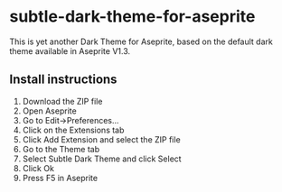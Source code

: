 # subtle-dark-theme-for-aseprite
This is yet another Dark Theme for Aseprite, based on the default dark theme available in Aseprite V1.3.

## Install instructions

1. Download the ZIP file
1.  Open Aseprite
1.  Go to Edit->Preferences...
1.  Click on the Extensions tab
1.  Click Add Extension and select the ZIP file
1.  Go to the Theme tab
1.  Select Subtle Dark Theme and click Select
1.  Click Ok
1.  Press F5 in Aseprite 
